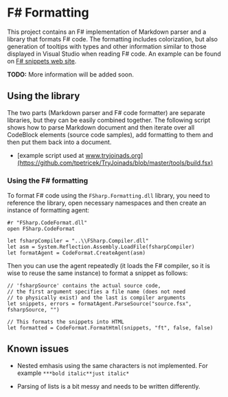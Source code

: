 F# Formatting
=============

This project contains an F# implementation of Markdown parser and a 
library that formats F# code. The formatting includes colorization, but 
also generation of tooltips with types and other information similar to 
those displayed in Visual Studio when reading F# code. An example can be
found on [F# snippets web site](http://wwww.fssnip.net).

**TODO:** More information will be added soon.

Using the library
-----------------

The two parts (Markdown parser and F# code formatter) are separate libraries,
but they can be easily combined together. The following script shows how to 
parse Markdown document and then iterate over all CodeBlock elements (source
code samples), add formatting to them and then put them back into a document.

 * [example script used at www.tryjoinads.org](https://github.com/tpetricek/TryJoinads/blob/master/tools/build.fsx)

### Using the F# formatting

To format F# code using the `FSharp.Formatting.dll` library, you need to reference
the library, open necessary namespaces and then create an instance of formatting
agent:

    #r "FSharp.CodeFormat.dll"
	open FSharp.CodeFormat
	
    let fsharpCompiler = "..\\FSharp.Compiler.dll"
	let asm = System.Reflection.Assembly.LoadFile(fsharpCompiler)
	let formatAgent = CodeFormat.CreateAgent(asm)
 
Then you can use the agent repeatedly (it loads the F# compiler, so it is wise to reuse
the same instance) to format a snippet as follows:

    // 'fsharpSource' contains the actual source code,
	// the first argument specifies a file name (does not need
	// to physically exist) and the last is compiler arguments
    let snippets, errors = formatAgent.ParseSource("source.fsx", fsharpSource, "")
	
	// This formats the snippets into HTML 
	let formatted = CodeFormat.FormatHtml(snippets, "ft", false, false)
 
Known issues
------------

 - Nested emhasis using the same characters is not implemented.
   For example `***bold italic**just italic*`

 - Parsing of lists is a bit messy and needs to be written
   differently.

